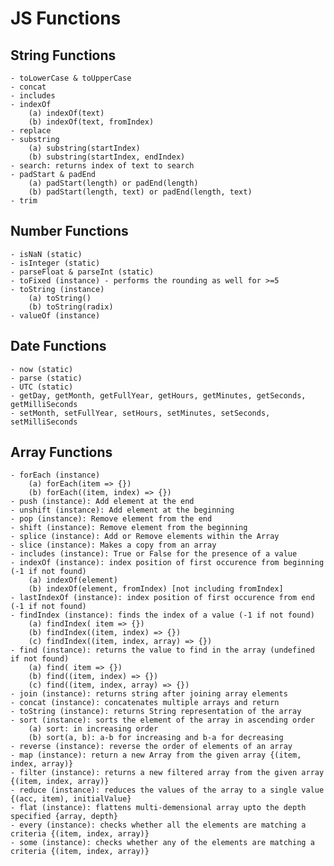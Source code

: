 # JS Functions

## String Functions
    - toLowerCase & toUpperCase
    - concat
    - includes
    - indexOf
        (a) indexOf(text)
        (b) indexOf(text, fromIndex)
    - replace
    - substring
        (a) substring(startIndex)
        (b) substring(startIndex, endIndex)
    - search: returns index of text to search
    - padStart & padEnd
        (a) padStart(length) or padEnd(length)
        (b) padStart(length, text) or padEnd(length, text)
    - trim

## Number Functions
    - isNaN (static)
    - isInteger (static)
    - parseFloat & parseInt (static)
    - toFixed (instance) - performs the rounding as well for >=5
    - toString (instance)
        (a) toString()
        (b) toString(radix)
    - valueOf (instance)

## Date Functions
    - now (static)
    - parse (static)
    - UTC (static)
    - getDay, getMonth, getFullYear, getHours, getMinutes, getSeconds, getMilliSeconds
    - setMonth, setFullYear, setHours, setMinutes, setSeconds, setMilliSeconds

## Array Functions
    - forEach (instance)
        (a) forEach(item => {})
        (b) forEach((item, index) => {})
    - push (instance): Add element at the end
    - unshift (instance): Add element at the beginning 
    - pop (instance): Remove element from the end
    - shift (instance): Remove element from the beginning
    - splice (instance): Add or Remove elements within the Array
    - slice (instance): Makes a copy from an array
    - includes (instance): True or False for the presence of a value
    - indexOf (instance): index position of first occurence from beginning (-1 if not found)
        (a) indexOf(element)
        (b) indexOf(element, fromIndex) [not including fromIndex]
    - lastIndexOf (instance): index position of first occurence from end (-1 if not found)
    - findIndex (instance): finds the index of a value (-1 if not found)
        (a) findIndex( item => {})
        (b) findIndex((item, index) => {})
        (c) findIndex((item, index, array) => {})
    - find (instance): returns the value to find in the array (undefined if not found)
        (a) find( item => {})
        (b) find((item, index) => {})
        (c) find((item, index, array) => {}) 
    - join (instance): returns string after joining array elements
    - concat (instance): concatenates multiple arrays and return
    - toString (instance): returns String representation of the array
    - sort (instance): sorts the element of the array in ascending order
        (a) sort: in increasing order
        (b) sort(a, b): a-b for increasing and b-a for decreasing
    - reverse (instance): reverse the order of elements of an array
    - map (instance): return a new Array from the given array {(item, index, array)}
    - filter (instance): returns a new filtered array from the given array {(item, index, array)}
    - reduce (instance): reduces the values of the array to a single value {(acc, item), initialValue}
    - flat (instance): flattens multi-demensional array upto the depth specified {array, depth}
    - every (instance): checks whether all the elements are matching a criteria {(item, index, array)}
    - some (instance): checks whether any of the elements are matching a criteria {(item, index, array)}
